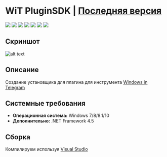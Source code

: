 # WiT PluginSDK | [Последняя версия](https://github.com/Zalexanninev15/WiT-PluginSDK/releases/latest)

[![](https://img.shields.io/badge/OS-Windows-informational?logo=windows)](https://github.com/Zalexanninev15/WiT-PluginSDK)
[![](https://img.shields.io/github/v/release/Zalexanninev15/WiT-PluginSDK)](https://github.com/Zalexanninev15/WiT-PluginSDK/releases/latest)
[![](https://img.shields.io/github/downloads/Zalexanninev15/WiT-PluginSDK/total.svg)](https://github.com/Zalexanninev15/WiT-PluginSDK/releases)
[![](https://img.shields.io/github/last-commit/Zalexanninev15/WiT-PluginSDK)](https://github.com/Zalexanninev15/WiT-PluginSDK/commits/master)
[![](https://img.shields.io/badge/license-MIT-blue.svg)](LICENSE)
[![](https://img.shields.io/badge/donate-QIWI-FF8C00.svg)](https://qiwi.com/n/ZALEXANNINEV15)
[![](https://img.shields.io/badge/donate-YooMoney-8B3FFD.svg)](https://yoomoney.ru/to/410015106319420)

## Скриншот
![alt text](https://i.imgur.com/olrE4fe.png)

## Описание

Создание установщика для плагина для инструмента [Windows in Telegram](https://zalexanninev15.jimdofree.com/%D0%BF%D1%80%D0%B8%D0%BB%D0%BE%D0%B6%D0%B5%D0%BD%D0%B8%D1%8F-%D0%B8-%D0%B8%D0%B3%D1%80%D1%8B/windows-in-telegram)

## Системные требования

* **Операционная система:** Windows 7/8/8.1/10
* **Дополнительно:** .NET Framework 4.5

## Сборка
 
Компилируем используя [Visual Studio](https://visualstudio.microsoft.com/vs)
